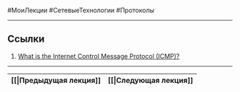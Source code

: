#МоиЛекции #СетевыеТехнологии #Протоколы 


---
## Ссылки

1. [What is the Internet Control Message Protocol (ICMP)?](https://www.cloudflare.com/learning/ddos/glossary/internet-control-message-protocol-icmp/)

---

| [[\|Предыдущая лекция]] | [[\|Следующая лекция]] |
| ----------------------- | ---------------------- |

